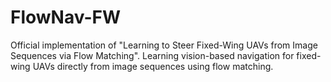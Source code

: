 # FlowNav-FW
Official implementation of "Learning to Steer Fixed-Wing UAVs from Image Sequences via Flow Matching".  Learning vision-based navigation for fixed-wing UAVs directly from image sequences using flow matching.
